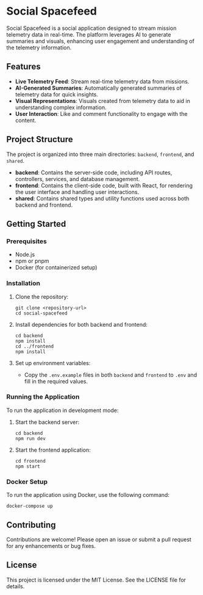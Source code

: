 # Social Spacefeed

Social Spacefeed is a social application designed to stream mission telemetry data in real-time. The platform leverages AI to generate summaries and visuals, enhancing user engagement and understanding of the telemetry information.

## Features

- **Live Telemetry Feed**: Stream real-time telemetry data from missions.
- **AI-Generated Summaries**: Automatically generated summaries of telemetry data for quick insights.
- **Visual Representations**: Visuals created from telemetry data to aid in understanding complex information.
- **User Interaction**: Like and comment functionality to engage with the content.

## Project Structure

The project is organized into three main directories: `backend`, `frontend`, and `shared`.

- **backend**: Contains the server-side code, including API routes, controllers, services, and database management.
- **frontend**: Contains the client-side code, built with React, for rendering the user interface and handling user interactions.
- **shared**: Contains shared types and utility functions used across both backend and frontend.

## Getting Started

### Prerequisites

- Node.js
- npm or pnpm
- Docker (for containerized setup)

### Installation

1. Clone the repository:
   ```
   git clone <repository-url>
   cd social-spacefeed
   ```

2. Install dependencies for both backend and frontend:
   ```
   cd backend
   npm install
   cd ../frontend
   npm install
   ```

3. Set up environment variables:
   - Copy the `.env.example` files in both `backend` and `frontend` to `.env` and fill in the required values.

### Running the Application

To run the application in development mode:

1. Start the backend server:
   ```
   cd backend
   npm run dev
   ```

2. Start the frontend application:
   ```
   cd frontend
   npm start
   ```

### Docker Setup

To run the application using Docker, use the following command:
```
docker-compose up
```

## Contributing

Contributions are welcome! Please open an issue or submit a pull request for any enhancements or bug fixes.

## License

This project is licensed under the MIT License. See the LICENSE file for details.